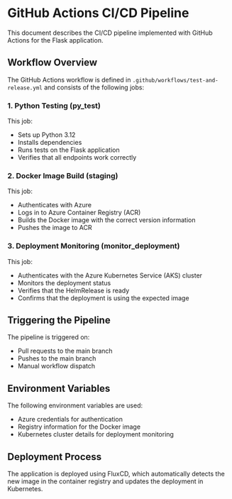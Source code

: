 # GitHub Actions CI/CD Pipeline

This document describes the CI/CD pipeline implemented with GitHub Actions for the Flask application.

## Workflow Overview

The GitHub Actions workflow is defined in `.github/workflows/test-and-release.yml` and consists of the following jobs:

### 1. Python Testing (py_test)

This job:
- Sets up Python 3.12
- Installs dependencies
- Runs tests on the Flask application
- Verifies that all endpoints work correctly

### 2. Docker Image Build (staging)

This job:
- Authenticates with Azure
- Logs in to Azure Container Registry (ACR)
- Builds the Docker image with the correct version information
- Pushes the image to ACR

### 3. Deployment Monitoring (monitor_deployment)

This job:
- Authenticates with the Azure Kubernetes Service (AKS) cluster
- Monitors the deployment status
- Verifies that the HelmRelease is ready
- Confirms that the deployment is using the expected image

## Triggering the Pipeline

The pipeline is triggered on:
- Pull requests to the main branch
- Pushes to the main branch
- Manual workflow dispatch

## Environment Variables

The following environment variables are used:
- Azure credentials for authentication
- Registry information for the Docker image
- Kubernetes cluster details for deployment monitoring

## Deployment Process

The application is deployed using FluxCD, which automatically detects the new image in the container registry and updates the deployment in Kubernetes. 